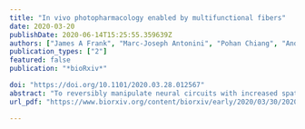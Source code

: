 ```yaml
---
title: "In vivo photopharmacology enabled by multifunctional fibers"
date: 2020-03-20
publishDate: 2020-06-14T15:25:55.359639Z
authors: ["James A Frank", "Marc-Joseph Antonini", "Pohan Chiang", "Andres Canales", "David Konrad", "Indie Garwood", "Gabriela Rajic", "Florian Koehler", "Yoel Fink", "Polina Anikeeva"]
publication_types: ["2"]
featured: false
publication: "*bioRxiv*"

doi: "https://doi.org/10.1101/2020.03.28.012567"
abstract: "To reversibly manipulate neural circuits with increased spatial and temporal control, photoswitchable ligands can add an optical switch to a target receptor or signaling cascade. This approach, termed photopharmacology, has been enabling to molecular neuroscience, however, its application to behavioral experiments has been impeded by a lack of integrated hardware capable of delivering both light and compounds to deep brain regions in moving subjects. Here, we devise a hybrid photochemical genetic approach to target neurons using a photoswitchable agonist of capsaicin receptor (TRPV1), red-AzCA-4. Using the thermal drawing process we created multifunctional fibers that can deliver viruses, photoswitchable ligands, and light to deep brain regions in awake, freely moving mice. We implanted our fibers into the ventral tegmental area (VTA), a midbrain hub of the mesolimbic pathway, and used them to deliver a transgene coding for TRPV1. This sensitized excitatory VTA neurons to red-AzCA-4, and allowed us to optically control conditioned place preference using a mammalian ion-channel, thus extending applications of photopharmacology to behavioral experiments. Applied to endogenous receptors, our approach may accelerate studies of molecular mechanisms underlying animal behavior."
url_pdf: "https://www.biorxiv.org/content/biorxiv/early/2020/03/30/2020.03.28.012567.full.pdf"

---
```


